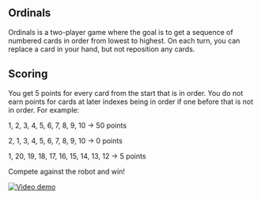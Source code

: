 ## Ordinals
Ordinals is a two-player game where the goal is to get a sequence of numbered cards in order from lowest to highest. On each turn, you can replace a card in your hand, but not reposition any cards.

## Scoring
You get 5 points for every card from the start that is in order. You do not earn points for cards at later indexes being in order if one before that is not in order. For example:

1, 2, 3, 4, 5, 6, 7, 8, 9, 10 -> 50 points

2, 1, 3, 4, 5, 6, 7, 8, 9, 10 -> 0 points

1, 20, 19, 18, 17, 16, 15, 14, 13, 12 -> 5 points

Compete against the robot and win!

[![Video demo](https://img.youtube.com/vi/t7_1umIPQDw/0.jpg)](https://www.youtube.com/watch?v=t7_1umIPQDw "Video demo")
